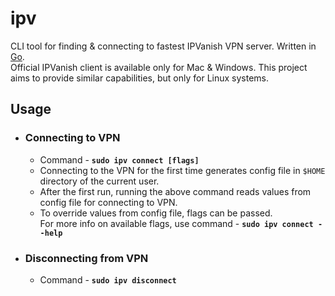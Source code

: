 # ipv

CLI tool for finding &amp; connecting to fastest IPVanish VPN server. Written in [Go](https://golang.org/).  
Official IPVanish client is available only for Mac & Windows. This project aims to provide similar capabilities, but only for Linux systems.

## Usage

- ### Connecting to VPN

  - Command - **`sudo ipv connect [flags]`**
  - Connecting to the VPN for the first time generates config file in `$HOME` directory of the current user.
  - After the first run, running the above command reads values from config file for connecting to VPN.
  - To override values from config file, flags can be passed.  
    For more info on available flags, use command - **`sudo ipv connect --help`**

- ### Disconnecting from VPN

  - Command - **`sudo ipv disconnect`**
